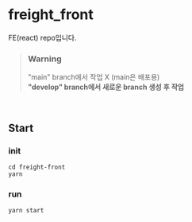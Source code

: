 # freight_front
FE(react) repo입니다.

> ### Warning ###
> "main" branch에서 작업 X (main은 배포용)<br>
> **"develop" branch에서 새로운 branch 생성 후 작업**
<br>

## Start
### init
```
cd freight-front
yarn
```

### run
```
yarn start
```
